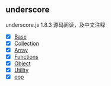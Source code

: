 ## underscore

underscore.js 1.8.3 源码阅读，及中文注释

- [x] [Base](./src/base.js)
- [x] [Collection](./src/collection.js)
- [x] [Array](./src/array.js)
- [x] [Functions](./src/functions.js)
- [x] [Object](./src/object.js)
- [x] [Utility](./src/utility.js)
- [x] [oop](./src/oop.js)